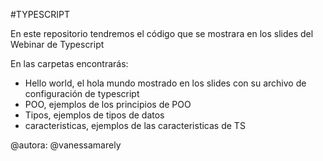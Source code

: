 #TYPESCRIPT

En este repositorio tendremos el código que se mostrara en los slides del Webinar de Typescript


En las carpetas encontrarás:

* Hello world, el hola mundo mostrado en los slides con su archivo de configuración de typescript
* POO, ejemplos de los principios de POO
* Tipos, ejemplos de tipos de datos
* caracteristicas, ejemplos de las caracteristicas de TS


@autora: @vanessamarely
